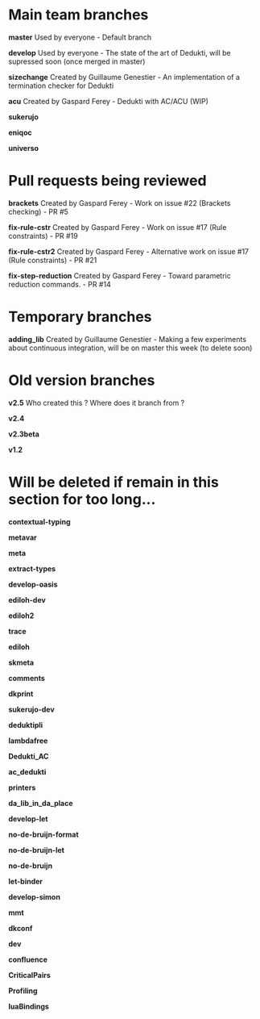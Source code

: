 # Main team branches

**master** Used by everyone - Default branch

**develop** Used by everyone - The state of the art of Dedukti, will be supressed soon (once merged in master)

**sizechange** Created by Guillaume Genestier - An implementation of a termination checker for Dedukti

**acu** Created by Gaspard Ferey - Dedukti with AC/ACU (WIP)

**sukerujo**

**eniqoc**

**universo**

# Pull requests being reviewed

**brackets** Created by Gaspard Ferey - Work on issue #22 (Brackets checking) - PR #5

**fix-rule-cstr** Created by Gaspard Ferey - Work on issue #17 (Rule constraints) - PR #19

**fix-rule-cstr2** Created by Gaspard Ferey - Alternative work on issue #17 (Rule constraints) - PR #21

**fix-step-reduction** Created by Gaspard Ferey - Toward parametric reduction commands. - PR #14

# Temporary branches

**adding_lib** Created by Guillaume Genestier - Making a few experiments about continuous integration, will be on master this week (to delete soon)

# Old version branches

**v2.5** Who created this ? Where does it branch from ?

**v2.4**

**v2.3beta**

**v1.2**

# Will be deleted if remain in this section for too long...

**contextual-typing** 

**metavar**

**meta** 

**extract-types**

**develop-oasis**

**ediloh-dev**

**ediloh2**

**trace** 

**ediloh** 

**skmeta**

**comments**

**dkprint**

**sukerujo-dev**

**deduktipli**

**lambdafree**

**Dedukti_AC**

**ac_dedukti**

**printers**

**da_lib_in_da_place**

**develop-let**

**no-de-bruijn-format**

**no-de-bruijn-let**

**no-de-bruijn**

**let-binder**

**develop-simon**

**mmt**

**dkconf**

**dev**

**confluence**

**CriticalPairs**

**Profiling**

**luaBindings**
